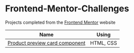 # Frontend-Mentor-Challenges
Projects completed from the [Frontend Mentor](https://frontendmentor.io) website

|Name| Using |
|---|---|
|  [Product preview card component](https://github.com/Kooroshoo/Frontend-Mentor-Challenges/blob/main/Product%20preview%20card%20component/index.html) | HTML, CSS |
